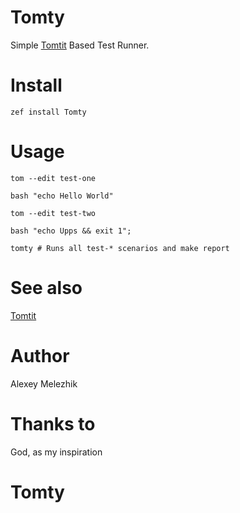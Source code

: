 # Tomty

Simple [Tomtit](https://github.com/melezhik/Tomtit) Based Test Runner.

# Install

    zef install Tomty

# Usage

    tom --edit test-one

    bash "echo Hello World"

    tom --edit test-two

    bash "echo Upps && exit 1";

    tomty # Runs all test-* scenarios and make report


# See also

[Tomtit](https://github.com/melezhik/Tomtit)

# Author

Alexey Melezhik

# Thanks to

God, as my inspiration


# Tomty
